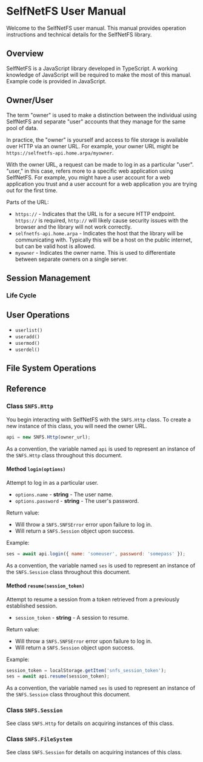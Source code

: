 # SelfNetFS User Manual

Welcome to the SelfNetFS user manual. This manual provides operation
instructions and technical details for the SelfNetFS library.

## Overview

SelfNetFS is a JavaScript library developed in TypeScript.
A working knowledge of JavaScript will be required to make the most of this manual.
Example code is provided in JavaScript.

## Owner/User

The term "owner" is used to make a distinction between the individual using
SelfNetFS and separate "user" accounts that they manage for the same pool of
data.

In practice, the "owner" is yourself and access to file storage is available
over HTTP via an owner URL. For example, your owner URL might be
`https://selfnetfs-api.home.arpa/myowner`.

With the owner URL, a request can be made to log in as a particular
"user". "user," in this case, refers more to a specific web application using
SelfNetFS. For example, you might have a user account for a web application you
trust and a user account for a web application you are trying out for the
first time.

Parts of the URL:

* `https://` - Indicates that the URL is for a secure HTTP endpoint.
  `https://` is required, `http://` will likely cause security issues with the browser
  and the library will not work correctly.
* `selfnetfs-api.home.arpa` - Indicates the host that the library will be communicating with.
  Typically this will be a host on the public internet, but can be valid host is allowed.
* `myowner` - Indicates the owner name.
  This is used to differentiate between separate owners on a single server.

## Session Management

### Life Cycle

<!-- TODO: Discuss logging in, leaving the page, resuming a session, and logging out -->

## User Operations

* `userlist()`
* `useradd()`
* `usermod()`
* `userdel()`

## File System Operations

## Reference

### Class `SNFS.Http`

You begin interacting with SelfNetFS with the `SNFS.Http` class. To create a
new instance of this class, you will need the owner URL.

```javascript
api = new SNFS.Http(owner_url);
```

As a convention, the variable named `api` is used to represent an instance of
the `SNFS.Http` class throughout this document.

#### Method `login(options)`

Attempt to log in as a particular user.

* `options.name` - **string** - The user name.
* `options.password` - **string** - The user's password.

Return value:

* Will throw a `SNFS.SNFSError` error upon failure to log in.
* Will return a `SNFS.Session` object upon success.

Example:

```javascript
ses = await api.login({ name: 'someuser', password: 'somepass' });
```

As a convention, the variable named `ses` is used to represent an instance of
the `SNFS.Session` class throughout this document.

#### Method `resume(session_token)`

Attempt to resume a session from a token retrieved from a previously
established session.

* `session_token` - **string** - A session to resume.

Return value:

* Will throw a `SNFS.SNFSError` error upon failure to log in.
* Will return a `SNFS.Session` object upon success.

Example:

```javascript
session_token = localStorage.getItem('snfs_session_token');
ses = await api.resume(session_token);
```

As a convention, the variable named `ses` is used to represent an instance of
the `SNFS.Session` class throughout this document.

### Class `SNFS.Session`

See class `SNFS.Http` for details on acquiring instances of this class.

### Class `SNFS.FileSystem`

See class `SNFS.Session` for details on acquiring instances of this class.
